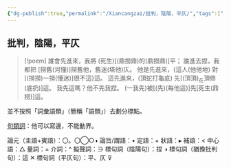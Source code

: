 ```yaml
---
{"dg-publish":true,"permalink":"/Xiancangzai/批判，陰陽，平仄/","tags":["格律","平仄","李去兹"],"created":"2025-04-29T18:11:07.118+08:00"}
---
```



## 批判，陰陽，平仄


> [!poem]
誰會<span class="symbol" data-symbol="▸">先</span><span class="symbol" data-symbol="•">進</span><span class="symbol" data-symbol="<">來</span>，我<span class="symbol" data-symbol="▸">將</span>
<span class="symbol" data-symbol="•">(</span>死生)<span class="symbol" data-symbol="○">[</span><span class="symbol" data-symbol="○">(</span><span class="symbol" data-symbol="▸">鼎</span><span class="symbol" data-symbol="•">撈</span><span class="symbol" data-symbol="○">鼎</span>)的<span class="symbol" data-symbol="△">(</span><span class="symbol" data-symbol="•">鼎</span><span class="symbol" data-symbol="<">撈</span><span class="symbol" data-symbol="○">鼎</span>)]<span class="symbol" data-symbol="⊽">平</span>；
誰進去<span class="symbol" data-symbol="◑">捏</span>，我都<span class="symbol" data-symbol="^">把</span>
<span class="symbol" data-symbol="○">[</span><span class="symbol" data-symbol="•">撈</span><span class="symbol" data-symbol="+">舊</span><span class="symbol" data-symbol="○">(</span><span class="symbol" data-symbol="+">河</span><span class="symbol" data-symbol="△">懂</span>)]<span class="symbol" data-symbol="•">撈</span><span class="symbol" data-symbol="<">舊</span><span class="symbol" data-symbol="○">他</span>，<span class="symbol" data-symbol="•">舊</span><span class="symbol" data-symbol="<">迷</span><span class="symbol" data-symbol="○">(</span><span class="symbol" data-symbol="+">塔</span><span class="symbol" data-symbol="△">他</span>)<span class="symbol" data-symbol="⊽">仄</span>。
他是先進來，{這人<span class="symbol" data-symbol="▸">(</span><span class="symbol" data-symbol="∋">他</span><span class="symbol" data-symbol="∋">他</span>地)
<span class="symbol" data-symbol="^">對</span><span class="symbol" data-symbol="○">[</span><span class="symbol" data-symbol="+">(</span><span class="symbol" data-symbol="∋">撈</span><span class="symbol" data-symbol="∋">撈</span>)一<span class="symbol" data-symbol="=">撈</span><span class="symbol" data-symbol="△">(</span><span class="symbol" data-symbol="•">懂</span><span class="symbol" data-symbol="○">迷</span>)]很不<span class="symbol" data-symbol="+">這</span>}<span class="symbol" data-symbol="✕">這</span>。
<span class="symbol" data-symbol="○">這</span>先進來，<span class="symbol" data-symbol="○">(</span><span class="symbol" data-symbol="○">頂</span><span class="symbol" data-symbol="▸">蛇</span><span class="symbol" data-symbol="•">打</span><span class="symbol" data-symbol="<">龜</span><span class="symbol" data-symbol="○">底</span>)
<span class="symbol" data-symbol="▸">先</span><span class="symbol" data-symbol="•">[</span><span class="symbol" data-symbol="○">(</span><span class="symbol" data-symbol="•">頂</span><span class="symbol" data-symbol="○">頂</span>)<sub>在</sub><span class="symbol" data-symbol="▸">頂</span><span class="symbol" data-symbol="•">修</span><span class="symbol" data-symbol="○">(</span><span class="symbol" data-symbol="+">底</span><span class="symbol" data-symbol="△">扔</span>)]<span class="symbol" data-symbol="✕">這</span>。
我先<span class="symbol" data-symbol="•">這</span>嗎？他不先<span class="symbol" data-symbol="•">我</span><span class="symbol" data-symbol="◑">捏</span>。
<span class="symbol" data-symbol="○">(</span>一<span class="symbol" data-symbol="=">我</span><span class="symbol" data-symbol="△">先</span>)<span class="symbol" data-symbol="^">被</span><span class="symbol" data-symbol="○">[</span><span class="symbol" data-symbol="+">(</span><span class="symbol" data-symbol="∋">先</span>)<span class="symbol" data-symbol="△">(</span>每<span class="symbol" data-symbol="=">他</span><span class="symbol" data-symbol="△">這</span>)]<span class="symbol" data-symbol="▸">先</span><span class="symbol" data-symbol="•">[</span><span class="symbol" data-symbol="•">死</span><span class="symbol" data-symbol="<">生</span><span class="symbol" data-symbol="○">(</span><span class="symbol" data-symbol="+">鼎</span><span class="symbol" data-symbol="△">撈</span>)]<span class="symbol" data-symbol="✕">這</span>。


並不按照「詞彙語類」（簡稱「語類」）去劃分標點。

[句類詞](zotero://open-pdf/library/items/FJGKKL2T?page=57&annotation=GY5DD5EZ)：他可以寫邊，不能動界。

論元（主語+賓語）：〇。〇◯○◑
論旨/謂語：•
定語：+
狀語：▸
補語：<
中心語：△
量詞：=
介詞：^
擬聲詞：∋
標句詞（陰陽句）：捏 ◑
標句詞（猶豫批判句）：這 ✕
標句詞（平仄句）：平、仄 ⊽
